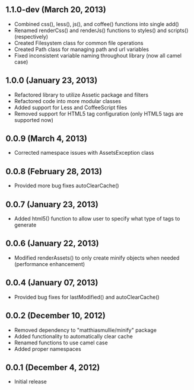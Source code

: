 1.1.0-dev (March 20, 2013)
-----------------------

 * Combined css(), less(), js(), and coffee() functions into single add()
 * Renamed renderCss() and renderJs() functions to styles() and scripts() (respectively)
 * Created Filesystem class for common file operations
 * Created Path class for managing path and url variables
 * Fixed inconsistent variable naming throughout library (now all camel case)

1.0.0 (January 23, 2013)
-----------------------

 * Refactored library to utilize Assetic package and filters
 * Refactored code into more modular classes
 * Added support for Less and CoffeeScript files
 * Removed support for HTML5 tag configuration (only HTML5 tags are supported now)

0.0.9 (March 4, 2013)
---------------------

 * Corrected namespace issues with AssetsException class

0.0.8 (February 28, 2013)
-----------------------

 * Provided more bug fixes autoClearCache()


0.0.7 (January 23, 2013)
-----------------------

 * Added html5() function to allow user to specify what type of tags to generate

0.0.6 (January 22, 2013)
---------------------

 * Modified renderAssets() to only create minify objects when needed (performance enhancement)

0.0.4 (January 07, 2013)
-----------------------

 * Provided bug fixes for lastModified() and autoClearCache()

0.0.2 (December 10, 2012)
---------------------

 * Removed dependency to "matthiasmullie/minify" package
 * Added functionality to automatically clear cache
 * Renamed functions to use camel case
 * Added proper namespaces

0.0.1 (December 4, 2012)
---------------------

 * Initial release